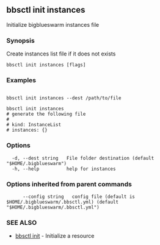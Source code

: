 ## bbsctl init instances

Initialize bigblueswarm instances file

### Synopsis

Create instances list file if it does not exists

```
bbsctl init instances [flags]
```

### Examples

```

bbsctl init instances --dest /path/to/file

bbsctl init instances
# generate the following file
#
# kind: InstanceList
# instances: {}

```

### Options

```
  -d, --dest string   File folder destination (default "$HOME/.bigblueswarm")
  -h, --help          help for instances
```

### Options inherited from parent commands

```
      --config string   config file (default is $HOME/.bigblueswarm/.bbsctl.yml) (default "$HOME/.bigblueswarm/.bbsctl.yml")
```

### SEE ALSO

* [bbsctl init](bbsctl_init.md)	 - Initialize a resource

